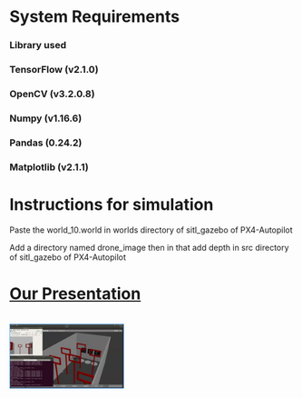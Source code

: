 # System Requirements
<h3>Library used</h3>
<h3>TensorFlow (v2.1.0)</h3>
<h3>OpenCV (v3.2.0.8)</h3>
<h3>Numpy (v1.16.6)</h3>
<h3>Pandas (0.24.2)</h3>
<h3>Matplotlib (v2.1.1)</h3>

<h1>Instructions for simulation</h1>
<p>Paste the world_10.world in worlds directory of sitl_gazebo of PX4-Autopilot</p>
<p>Add a directory named drone_image then in that add depth in src directory of sitl_gazebo of PX4-Autopilot</p>
<p></p>

<a href="https://docs.google.com/presentation/d/15ZFNUwxWwzRH9L-zOB1zeDnMaY8qdxDAZGL8I5dpGo8/edit#slide=id.gce72c71d58_0_130"><h1>Our Presentation</h1></a>
<br>
<img src="/media/areana.jpg" width="40%" height="40%"/>
